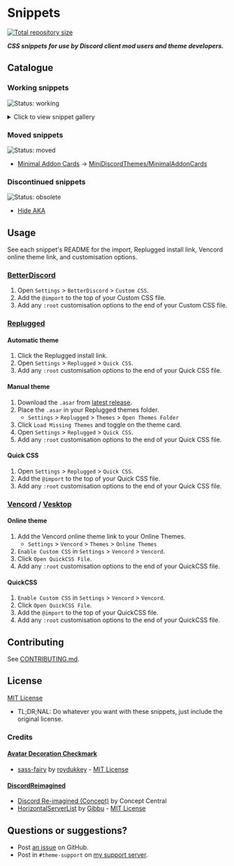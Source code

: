 [shield-repo-size]: https://img.shields.io/github/repo-size/MiniDiscordThemes/Snippets?label=Repository&style=flat-square "Total size"
[github]:           https://github.com/MiniDiscordThemes/Snippets
[issues]:           https://github.com/MiniDiscordThemes/Snippets/issues
[discord]:          https://discord.gg/uy8nKQVatp

[BetterDiscord]:    https://betterdiscord.app/
[Replugged]:        https://replugged.dev/
[Vencord]:          https://github.com/Vendicated/Vencord
[Vesktop]:          https://github.com/Vencord/Vesktop

[AltTextImprovementsPreview]: https://minidiscordthemes.github.io/Snippets/AltTextImprovements/preview.avif
[AvatarDecorationCheckmarkPreview1]: https://minidiscordthemes.github.io/Snippets/AvatarDecorationCheckmark/dm.avif
[AvatarDecorationCheckmarkPreview2]: https://minidiscordthemes.github.io/Snippets/AvatarDecorationCheckmark/memberlist.avif
[AvatarDecorationCheckmarkPreview3]: https://minidiscordthemes.github.io/Snippets/AvatarDecorationCheckmark/message.avif
[AvatarDecorationCheckmarkPreview4]: https://minidiscordthemes.github.io/Snippets/AvatarDecorationCheckmark/profile.avif
[BillboardPreview]: https://minidiscordthemes.github.io/Snippets/Billboard/preview.avif
[ChannelListWidthPreview1]: https://minidiscordthemes.github.io/Snippets/ChannelListWidth/preview-wide.avif
[ChannelListWidthPreview2]: https://minidiscordthemes.github.io/Snippets/ChannelListWidth/preview-narrow.avif
[DiscordReimaginedPreview1]: https://minidiscordthemes.github.io/Snippets/DiscordReimagined/preview.avif
[DiscordReimaginedPreview2]: https://minidiscordthemes.github.io/Snippets/DiscordReimagined/previewColor.avif
[EfficientSettingsPreview]: https://minidiscordthemes.github.io/Snippets/EfficientSettings/preview.avif
[ImageLinkPreview]: https://minidiscordthemes.github.io/Snippets/ImageLink/preview.avif
[MessageBarGreyEmojiPreview]: https://minidiscordthemes.github.io/Snippets/MessageBarGreyEmoji/preview.avif
[MinimalAuthAppsPreview]: https://minidiscordthemes.github.io/Snippets/MinimalAuthApps/preview.avif
[MinimalSearchbarPreview]: https://minidiscordthemes.github.io/Snippets/MinimalSearchbar/preview.avif
[ModeIndicatorPreview]: https://minidiscordthemes.github.io/Snippets/ModeIndicator/preview.avif
[ModTitlePreview1]: https://minidiscordthemes.github.io/Snippets/ModTitle/BetterDiscord.avif
[ModTitlePreview2]: https://minidiscordthemes.github.io/Snippets/ModTitle/Replugged.avif
[ModTitlePreview3]: https://minidiscordthemes.github.io/Snippets/ModTitle/Vencord.avif
[ModTitlePreview4]: https://minidiscordthemes.github.io/Snippets/ModTitle/Vesktop.avif
[PillVCPreview]: https://minidiscordthemes.github.io/Snippets/PillVC/preview.avif
[RoleTintPreview1]: https://minidiscordthemes.github.io/Snippets/RoleTint/previewDark.avif
[RoleTintPreview2]: https://minidiscordthemes.github.io/Snippets/RoleTint/previewLight.avif
[RoleTintPreview3]: https://minidiscordthemes.github.io/Snippets/RoleTint/previewDarkest.avif
[SettingsAsOverlayPreview]: https://minidiscordthemes.github.io/Snippets/SettingsAsOverlay/preview.avif
[ShowOriginalLinkPreview]: https://minidiscordthemes.github.io/Snippets/ShowOriginalLink/preview.avif
[SplitMessageBarsPreview]: https://minidiscordthemes.github.io/Snippets/SplitMessageBars/preview.avif
[UnreadShakePreview]: https://minidiscordthemes.github.io/Snippets/UnreadShake/preview.avif

# Snippets
[![Total repository size][shield-repo-size]][github]

***CSS snippets for use by Discord client mod users and theme developers.***

## Catalogue
### Working snippets
![Status: working](https://img.shields.io/badge/status-working-green?style=flat-square)
<details>
<summary>Click to view snippet gallery</summary>

|                             Snippet                             |                                                                                         Preview                                                                                         |
| :-------------------------------------------------------------: | :-------------------------------------------------------------------------------------------------------------------------------------------------------------------------------------: |
|       [Alt Text Improvements](themes/AltTextImprovements)       |                                                                         ![preview][AltTextImprovementsPreview]                                                                          |
| [Avatar Decoration Checkmark](themes/AvatarDecorationCheckmark) | ![preview][AvatarDecorationCheckmarkPreview1] ![preview][AvatarDecorationCheckmarkPreview2] ![preview][AvatarDecorationCheckmarkPreview3] ![preview][AvatarDecorationCheckmarkPreview4] |
|                  [Billboard](themes/Billboard)                  |                                                                              ![preview][BillboardPreview]                                                                               |
|          [Channel List Width](themes/ChannelListWidth)          |                                                        ![preview][ChannelListWidthPreview1] ![preview][ChannelListWidthPreview2]                                                        |
|          [DiscordReimagined](themes/DiscordReimagined)          |                                                       ![preview][DiscordReimaginedPreview1] ![preview][DiscordReimaginedPreview2]                                                       |
|         [Efficient Settings](themes/EfficientSettings)          |                                                                          ![preview][EfficientSettingsPreview]                                                                           |
|                 [Image Link](themes/ImageLink)                  |                                                                              ![preview][ImageLinkPreview]                                                                               |
|      [Message Bar Grey Emoji](themes/MessageBarGreyEmoji)       |                                                                         ![preview][MessageBarGreyEmojiPreview]                                                                          |
|           [Minimal Auth Apps](themes/MinimalAuthApps)           |                                                                           ![preview][MinimalAuthAppsPreview]                                                                            |
|          [Minimal Searchbar](themes/MinimalSearchbar)           |                                                                           ![preview][MinimalSearchbarPreview]                                                                           |
|             [Mode Indicator](themes/ModeIndicator)              |                                                                            ![preview][ModeIndicatorPreview]                                                                             |
|                  [Mod Title](themes/ModTitle)                   |                                   ![preview][ModTitlePreview1] ![preview][ModTitlePreview2] ![preview][ModTitlePreview3] ![preview][ModTitlePreview4]                                   |
|                    [Pill VC](themes/PillVC)                     |                                                                                ![preview][PillVCPreview]                                                                                |
|                  [Role Tint](themes/RoleTint)                   |                                                 ![preview][RoleTintPreview1] ![preview][RoleTintPreview2] ![preview][RoleTintPreview3]                                                  |
|         [Settings As Overlay](themes/SettingsAsOverlay)         |                                                                          ![preview][SettingsAsOverlayPreview]                                                                           |
|          [Show Original Link](themes/ShowOriginalLink)          |                                                                           ![preview][ShowOriginalLinkPreview]                                                                           |
|          [Split Message Bars](themes/SplitMessageBars)          |                                                                           ![preview][SplitMessageBarsPreview]                                                                           |
|               [Unread Shake](themes/UnreadShake)                |                                                                             ![preview][UnreadShakePreview]                                                                              |
</details>

### Moved snippets
![Status: moved](https://img.shields.io/badge/status-moved-yellow?style=flat-square)
- [Minimal Addon Cards](_dead/MinimalAddonCards) → [MiniDiscordThemes/MinimalAddonCards](https://github.com/MiniDiscordThemes/MinimalAddonCards)

### Discontinued snippets
![Status: obsolete](https://img.shields.io/badge/status-obsolete-red?style=flat-square)
- [Hide AKA](_dead/HideAKA)

## Usage
See each snippet's README for the import, Replugged install link, Vencord online theme link, and customisation options.

### [BetterDiscord][BetterDiscord]
1. Open `Settings` > `BetterDiscord` > `Custom CSS`.
2. Add the `@import` to the top of your Custom CSS file.
3. Add any `:root` customisation options to the end of your Custom CSS file.

### [Replugged][Replugged]
#### Automatic theme
1. Click the Replugged install link.
2. Open `Settings` > `Replugged` > `Quick CSS`.
3. Add any `:root` customisation options to the end of your Quick CSS file.
#### Manual theme
1. Download the `.asar` from [latest release](https://github.com/MiniDiscordThemes/Snippets/releases/latest).
2. Place the `.asar` in your Replugged themes folder.
    - `Settings` > `Replugged` > `Themes` > `Open Themes Folder`
3. Click `Load Missing Themes` and toggle on the theme card.
4. Open `Settings` > `Replugged` > `Quick CSS`.
5. Add any `:root` customisation options to the end of your Quick CSS file.
#### Quick CSS
1. Open `Settings` > `Replugged` > `Quick CSS`.
2. Add the `@import` to the top of your Quick CSS file.
3. Add any `:root` customisation options to the end of your Quick CSS file.

### [Vencord][Vencord] / [Vesktop][Vesktop]
#### Online theme
1. Add the Vencord online theme link to your Online Themes.
    - `Settings` > `Vencord` > `Themes` > `Online Themes`
2. `Enable Custom CSS` in `Settings` > `Vencord` > `Vencord`.
3. Click `Open QuickCSS File`.
4. Add any `:root` customisation options to the end of your QuickCSS file.
#### QuickCSS
1. `Enable Custom CSS` in `Settings` > `Vencord` > `Vencord`.
2. Click `Open QuickCSS File`.
3. Add the `@import` to the top of your QuickCSS file.
4. Add any `:root` customisation options to the end of your QuickCSS file.

## Contributing
See [CONTRIBUTING.md](.github/CONTRIBUTING.md).

## License
[MIT License](LICENSE)
- <span title="Too long; didn't read; not a lawyer">TL;DR;NAL</span>: Do whatever you want with these snippets, just include the original license.

### Credits
#### [Avatar Decoration Checkmark](./themes/AvatarDecorationCheckmark/)
- [sass-fairy](https://github.com/roydukkey/sass-fairy) by [roydukkey](https://github.com/roydukkey) - [MIT License](https://github.com/roydukkey/sass-fairy/blob/master/LICENSE)
#### [DiscordReimagined](./themes/DiscordReimagined/)
- [Discord Re-imagined (Concept)](https://www.youtube.com/watch?v=7gyZyg3jC2w) by Concept Central
- [HorizontalServerList](https://github.com/DiscordStyles/HorizontalServerList) by [Gibbu](https://github.com/Gibbu) - [MIT License](https://github.com/DiscordStyles/HorizontalServerList/blob/master/LICENSE.md)

## Questions or suggestions?
- Post [an issue][issues] on GitHub.
- Post in `#theme-support` on [my support server][discord].
